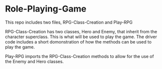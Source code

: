 # Role-Playing-Game

This repo includes two files, RPG-Class-Creation and Play-RPG

RPG-Class-Creation has two classes, Hero and Enemy, that inherit
from the character superclass. This is what will be used to play
the game. 
The driver code includes a short domonstration of how the methods 
can be used to play the game.

Play-RPG imports the RPG-Class-Creation methods to allow for the 
use of the Enemy and Hero classes. 

